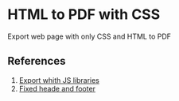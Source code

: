 # HTML to PDF with CSS
Export web page with only CSS and HTML to PDF

## References

1. [Export whith JS libraries](http://tylerhawkins.info/html-to-pdf-demo/)
2. [Fixed heade and footer](https://medium.com/@Idan_Co/the-ultimate-print-html-template-with-header-footer-568f415f6d2a)

